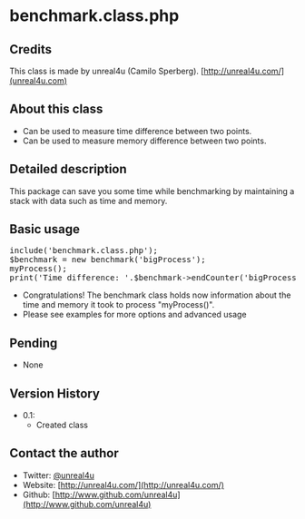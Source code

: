 benchmark.class.php
======

Credits
--------

This class is made by unreal4u (Camilo Sperberg). [http://unreal4u.com/](unreal4u.com)

About this class
--------

* Can be used to measure time difference between two points.
* Can be used to measure memory difference between two points.

Detailed description
---------

This package can save you some time while benchmarking by maintaining a stack with data such as time and memory.

Basic usage
----------

<pre>include('benchmark.class.php');
$benchmark = new benchmark('bigProcess');
myProcess();
print('Time difference: '.$benchmark->endCounter('bigProcess'));
</pre>

* Congratulations! The benchmark class holds now information about the time and memory it took to process "myProcess()".
* Please see examples for more options and advanced usage

Pending
---------
* None

Version History
----------

* 0.1:
    * Created class

Contact the author
-------

* Twitter: [@unreal4u](http://twitter.com/unreal4u)
* Website: [http://unreal4u.com/](http://unreal4u.com/)
* Github:  [http://www.github.com/unreal4u](http://www.github.com/unreal4u)
